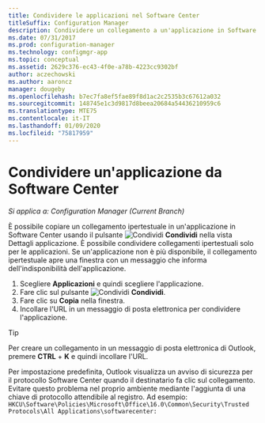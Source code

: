 ```yaml
---
title: Condividere le applicazioni nel Software Center
titleSuffix: Configuration Manager
description: Condividere un collegamento a un'applicazione in Software Center in Configuration Manager.
ms.date: 07/31/2017
ms.prod: configuration-manager
ms.technology: configmgr-app
ms.topic: conceptual
ms.assetid: 2629c376-ec43-4f0e-a78b-4223cc9302bf
author: aczechowski
ms.author: aaroncz
manager: dougeby
ms.openlocfilehash: b7ec7fa8ef5fae89f8d1ac2c2535b3c67612a032
ms.sourcegitcommit: 148745e1c3d9817d8beea20684a54436210959c6
ms.translationtype: MTE75
ms.contentlocale: it-IT
ms.lasthandoff: 01/09/2020
ms.locfileid: "75817959"
---
```

# <a name="share-an-application-from-software-center"></a>Condividere un'applicazione da Software Center

*Si applica a: Configuration Manager (Current Branch)* <!-- 1706 -->

È possibile copiare un collegamento ipertestuale in un'applicazione in Software Center usando il pulsante ![Condividi](media/share15.png)  **Condividi** nella vista Dettagli applicazione. È possibile condividere collegamenti ipertestuali solo per le applicazioni. Se un'applicazione non è più disponibile, il collegamento ipertestuale apre una finestra con un messaggio che informa dell'indisponibilità dell'applicazione.

1. Scegliere **Applicazioni** e quindi scegliere l'applicazione.
2. Fare clic sul pulsante ![Condividi](media/share15.png) **Condividi**.
3. Fare clic su **Copia** nella finestra.
4. Incollare l'URL in un messaggio di posta elettronica per condividere l'applicazione.  

> [!TIP]  
>  Per creare un collegamento in un messaggio di posta elettronica di Outlook, premere **CTRL** + **K** e quindi incollare l'URL.  
>  
> Per impostazione predefinita, Outlook visualizza un avviso di sicurezza per il protocollo Software Center quando il destinatario fa clic sul collegamento. Evitare questo problema nel proprio ambiente mediante l'aggiunta di una chiave di protocollo attendibile al registro. Ad esempio: `HKCU\Software\Policies\Microsoft\Office\16.0\Common\Security\Trusted Protocols\All Applications\softwarecenter:`  
